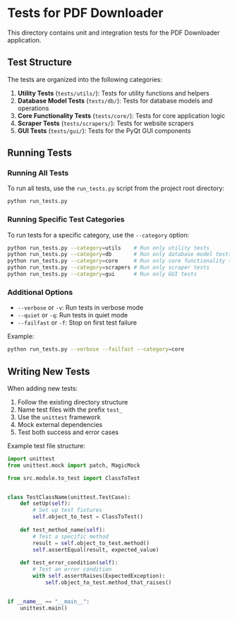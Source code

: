 # Tests for PDF Downloader

This directory contains unit and integration tests for the PDF Downloader application.

## Test Structure

The tests are organized into the following categories:

1. **Utility Tests** (`tests/utils/`): Tests for utility functions and helpers
2. **Database Model Tests** (`tests/db/`): Tests for database models and operations
3. **Core Functionality Tests** (`tests/core/`): Tests for core application logic
4. **Scraper Tests** (`tests/scrapers/`): Tests for website scrapers
5. **GUI Tests** (`tests/gui/`): Tests for the PyQt GUI components

## Running Tests

### Running All Tests

To run all tests, use the `run_tests.py` script from the project root directory:

```bash
python run_tests.py
```

### Running Specific Test Categories

To run tests for a specific category, use the `--category` option:

```bash
python run_tests.py --category=utils    # Run only utility tests
python run_tests.py --category=db       # Run only database model tests
python run_tests.py --category=core     # Run only core functionality tests
python run_tests.py --category=scrapers # Run only scraper tests
python run_tests.py --category=gui      # Run only GUI tests
```

### Additional Options

- `--verbose` or `-v`: Run tests in verbose mode
- `--quiet` or `-q`: Run tests in quiet mode
- `--failfast` or `-f`: Stop on first test failure

Example:

```bash
python run_tests.py --verbose --failfast --category=core
```

## Writing New Tests

When adding new tests:

1. Follow the existing directory structure
2. Name test files with the prefix `test_`
3. Use the `unittest` framework
4. Mock external dependencies
5. Test both success and error cases

Example test file structure:

```python
import unittest
from unittest.mock import patch, MagicMock

from src.module.to_test import ClassToTest


class TestClassName(unittest.TestCase):
    def setUp(self):
        # Set up test fixtures
        self.object_to_test = ClassToTest()
    
    def test_method_name(self):
        # Test a specific method
        result = self.object_to_test.method()
        self.assertEqual(result, expected_value)
    
    def test_error_condition(self):
        # Test an error condition
        with self.assertRaises(ExpectedException):
            self.object_to_test.method_that_raises()


if __name__ == "__main__":
    unittest.main()
```